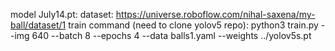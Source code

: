 model July14.pt:
dataset: https://universe.roboflow.com/nihal-saxena/my-ball/dataset/1
train command (need to clone yolov5 repo):
python3 train.py --img 640 --batch 8 --epochs 4 --data balls1.yaml --weights ../yolov5s.pt
